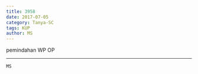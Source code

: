 ```yaml
---
title: 3958
date: 2017-07-05
category: Tanya-SC
tags: KUP
author: MS
---
```


pemindahan WP OP

---



`MS`
